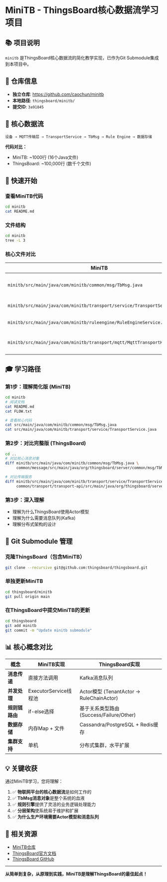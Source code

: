 # MiniTB - ThingsBoard核心数据流学习项目

## 📚 项目说明

`minitb` 是ThingsBoard核心数据流的简化教学实现，已作为Git Submodule集成到本项目中。

## 🔗 仓库信息

- **独立仓库**: https://github.com/caochun/minitb
- **本地路径**: `thingsboard/minitb/`
- **提交ID**: `3a91845`

## 🎯 核心数据流

```
设备 → MQTT传输层 → TransportService → TbMsg → Rule Engine → 数据存储
```

**代码对比：**
- MiniTB: ~1000行 (16个Java文件)
- ThingsBoard: ~100,000行 (数千个文件)

## 📂 快速开始

### 查看MiniTB代码
```bash
cd minitb
cat README.md
```

### 文件结构
```bash
cd minitb
tree -L 3
```

### 核心文件对比

| MiniTB | ThingsBoard | 说明 |
|--------|-------------|------|
| `minitb/src/main/java/com/minitb/common/msg/TbMsg.java` | `common/message/src/main/java/org/thingsboard/server/common/msg/TbMsg.java` | 核心消息对象 |
| `minitb/src/main/java/com/minitb/transport/service/TransportService.java` | `common/transport/transport-api/src/main/java/org/thingsboard/server/common/transport/service/DefaultTransportService.java` | 传输服务 |
| `minitb/src/main/java/com/minitb/ruleengine/RuleEngineService.java` | `application/src/main/java/org/thingsboard/server/actors/ruleChain/RuleChainActorMessageProcessor.java` | 规则引擎 |
| `minitb/src/main/java/com/minitb/transport/mqtt/MqttTransportHandler.java` | `common/transport/mqtt/src/main/java/org/thingsboard/server/transport/mqtt/MqttTransportHandler.java` | MQTT处理器 |

## 🎓 学习路径

### 第1步：理解简化版 (MiniTB)
```bash
cd minitb
# 阅读文档
cat README.md
cat FLOW.txt

# 查看核心代码
cat src/main/java/com/minitb/common/msg/TbMsg.java
cat src/main/java/com/minitb/transport/service/TransportService.java
```

### 第2步：对比完整版 (ThingsBoard)
```bash
cd ..
# 对比核心消息对象
diff minitb/src/main/java/com/minitb/common/msg/TbMsg.java \
     common/message/src/main/java/org/thingsboard/server/common/msg/TbMsg.java

# 对比传输服务
diff minitb/src/main/java/com/minitb/transport/service/TransportService.java \
     common/transport/transport-api/src/main/java/org/thingsboard/server/common/transport/service/DefaultTransportService.java
```

### 第3步：深入理解
- 理解为什么ThingsBoard使用Actor模型
- 理解为什么需要消息队列(Kafka)
- 理解分布式架构的设计

## 🔄 Git Submodule 管理

### 克隆ThingsBoard（包含MiniTB）
```bash
git clone --recursive git@github.com:thingsboard/thingsboard.git
```

### 单独更新MiniTB
```bash
cd thingsboard/minitb
git pull origin main
```

### 在ThingsBoard中提交MiniTB的更新
```bash
cd thingsboard
git add minitb
git commit -m "Update minitb submodule"
```

## 📊 核心概念对比

| 概念 | MiniTB实现 | ThingsBoard实现 |
|------|-----------|----------------|
| **消息传递** | 直接方法调用 | Kafka消息队列 |
| **并发处理** | ExecutorService线程池 | Actor模型 (TenantActor → RuleChainActor) |
| **规则链路由** | if-else选择 | 基于关系类型路由 (Success/Failure/Other) |
| **数据存储** | 内存Map + 文件 | Cassandra/PostgreSQL + Redis缓存 |
| **集群支持** | 单机 | 分布式集群，水平扩展 |

## 💡 关键收获

通过MiniTB学习，您将理解：

1. ✅ **物联网平台的核心数据流**是如何工作的
2. ✅ **TbMsg消息对象**是整个系统的血液
3. ✅ **规则引擎**提供了灵活的业务逻辑处理能力
4. ✅ **分层架构**使系统易于维护和扩展
5. ✅ **为什么生产环境需要Actor模型和消息队列**

## 📖 相关资源

- [MiniTB仓库](https://github.com/caochun/minitb)
- [ThingsBoard官方文档](https://thingsboard.io/docs/)
- [ThingsBoard GitHub](https://github.com/thingsboard/thingsboard)

---

**从简单到复杂，从原理到实践，MiniTB是理解ThingsBoard的最佳起点！**


